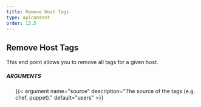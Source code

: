 ```yaml
---
title: Remove Host Tags
type: apicontent
order: 13.5
---
```


## Remove Host Tags
This end point allows you to remove all tags for a given host.

##### ARGUMENTS
<ul class="arguments">
    {{< argument name="source" description="The source of the tags (e.g. chef, puppet)." default="users" >}}
</ul>
